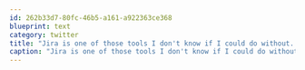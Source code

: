```yaml
---
id: 262b33d7-80fc-46b5-a161-a922363ce368
blueprint: text
category: twitter
title: "Jira is one of those tools I don't know if I could do without. Thanks team @atlassian"
caption: "Jira is one of those tools I don't know if I could do without. Thanks team @atlassian"
---
```

